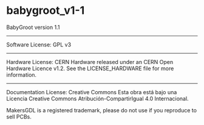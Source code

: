 # babygroot_v1-1
BabyGroot version 1.1 

---------------------------------------------------------------------------------------------------------------------
Software License: GPL v3

---------------------------------------------------------------------------------------------------------------------
Hardware License: CERN
Hardware released under an CERN Open Hardware Licence v1.2. See the LICENSE_HARDWARE file for more information.

---------------------------------------------------------------------------------------------------------------------
Documentation License: Creative Commons
Esta obra está bajo una Licencia Creative Commons Atribución-CompartirIgual 4.0 Internacional.

MakersGDL is a registered trademark, please do not use if you reproduce to sell PCBs.

